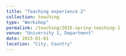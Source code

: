 ```yaml
---
title: "Teaching experience 2"
collection: teaching
type: "Workshop"
permalink: /teaching/2015-spring-teaching-1
venue: "University 1, Department"
date: 2015-01-01
location: "City, Country"
---
```


<!-- This is a description of a teaching experience. You can use markdown like any other post.

Heading 1
======

Heading 2
======

Heading 3
======
-->
